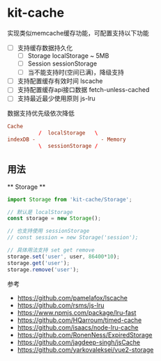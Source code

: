 # kit-cache

实现类似memcache缓存功能，可配置支持以下功能

- [ ] 支持缓存数据持久化
  - [ ] Storage localStorage ~ 5MB
  - [ ] Session sessionStorage
  - [ ] 当不能支持时(空间已满)，降级支持
- [ ] 支持配置缓存有效时间 lscache
- [ ] 支持配置缓存api接口数据 fetch-unless-cached
- [ ] 支持最近最少使用原则 js-lru

数据支持优先级依次降低

```conf
Cache
          /  localStorage   \
indexDB -                     - Memory
          \  sessionStorage /
```

## 用法

** Storage **

```js
import Storage from 'kit-cache/Storage';

// 默认是 localStorage
const storage = new Storage();

// 也支持使用 sessionStorage
// const session = new Storage('session');

// 具体用法支持 set get remove
storage.set('user', user, 86400*10);
storage.get('user');
storage.remove('user');
```

参考

- https://github.com/pamelafox/lscache
- https://github.com/rsms/js-lru
- https://www.npmjs.com/package/lru-fast
- https://github.com/HQarroum/timed-cache
- https://github.com/isaacs/node-lru-cache
- https://github.com/RonenNess/ExpiredStorage
- https://github.com/jagdeep-singh/jsCache
- https://github.com/yarkovaleksei/vue2-storage
